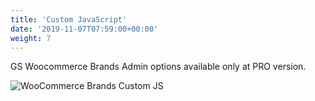 ```yaml
---
title: 'Custom JavaScript'
date: '2019-11-07T07:59:00+00:00'
weight: 7
---
```


GS Woocommerce Brands Admin options available only at PRO version.

![WooCommerce Brands Custom JS](../images/woobrands_js.png)